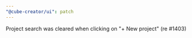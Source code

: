 ```yaml
---
"@cube-creator/ui": patch
---
```


Project search was cleared when clicking on "+ New project" (re #1403)
